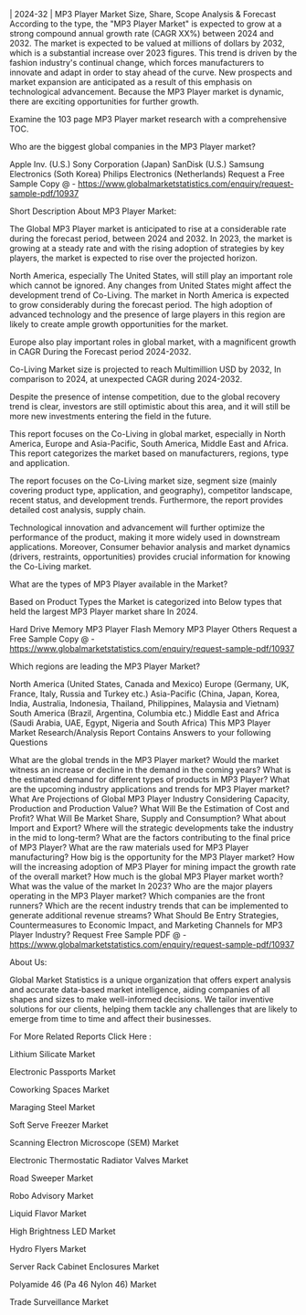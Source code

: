 | 2024-32 | MP3 Player Market Size, Share, Scope Analysis & Forecast
According to the type, the "MP3 Player Market" is expected to grow at a strong compound annual growth rate (CAGR XX%) between 2024 and 2032. The market is expected to be valued at millions of dollars by 2032, which is a substantial increase over 2023 figures. This trend is driven by the fashion industry's continual change, which forces manufacturers to innovate and adapt in order to stay ahead of the curve. New prospects and market expansion are anticipated as a result of this emphasis on technological advancement. Because the MP3 Player market is dynamic, there are exciting opportunities for further growth.

Examine the 103 page MP3 Player market research with a comprehensive TOC.

Who are the biggest global companies in the MP3 Player market?


Apple Inv. (U.S.)
Sony Corporation (Japan)
SanDisk (U.S.)
Samsung Electronics (Soth Korea)
Philips Electronics (Netherlands)
Request a Free Sample Copy @ - https://www.globalmarketstatistics.com/enquiry/request-sample-pdf/10937

Short Description About MP3 Player Market:

The Global MP3 Player market is anticipated to rise at a considerable rate during the forecast period, between 2024 and 2032. In 2023, the market is growing at a steady rate and with the rising adoption of strategies by key players, the market is expected to rise over the projected horizon.

North America, especially The United States, will still play an important role which cannot be ignored. Any changes from United States might affect the development trend of Co-Living. The market in North America is expected to grow considerably during the forecast period. The high adoption of advanced technology and the presence of large players in this region are likely to create ample growth opportunities for the market.

Europe also play important roles in global market, with a magnificent growth in CAGR During the Forecast period 2024-2032.

Co-Living Market size is projected to reach Multimillion USD by 2032, In comparison to 2024, at unexpected CAGR during 2024-2032.

Despite the presence of intense competition, due to the global recovery trend is clear, investors are still optimistic about this area, and it will still be more new investments entering the field in the future.

This report focuses on the Co-Living in global market, especially in North America, Europe and Asia-Pacific, South America, Middle East and Africa. This report categorizes the market based on manufacturers, regions, type and application.

The report focuses on the Co-Living market size, segment size (mainly covering product type, application, and geography), competitor landscape, recent status, and development trends. Furthermore, the report provides detailed cost analysis, supply chain.

Technological innovation and advancement will further optimize the performance of the product, making it more widely used in downstream applications. Moreover, Consumer behavior analysis and market dynamics (drivers, restraints, opportunities) provides crucial information for knowing the Co-Living market.

What are the types of MP3 Player available in the Market?

Based on Product Types the Market is categorized into Below types that held the largest MP3 Player market share In 2024.


Hard Drive Memory MP3 Player
Flash Memory MP3 Player
Others
Request a Free Sample Copy @ - https://www.globalmarketstatistics.com/enquiry/request-sample-pdf/10937

Which regions are leading the MP3 Player Market?

North America (United States, Canada and Mexico)
Europe (Germany, UK, France, Italy, Russia and Turkey etc.)
Asia-Pacific (China, Japan, Korea, India, Australia, Indonesia, Thailand, Philippines, Malaysia and Vietnam)
South America (Brazil, Argentina, Columbia etc.)
Middle East and Africa (Saudi Arabia, UAE, Egypt, Nigeria and South Africa)
This MP3 Player Market Research/Analysis Report Contains Answers to your following Questions

What are the global trends in the MP3 Player market? Would the market witness an increase or decline in the demand in the coming years?
What is the estimated demand for different types of products in MP3 Player? What are the upcoming industry applications and trends for MP3 Player market?
What Are Projections of Global MP3 Player Industry Considering Capacity, Production and Production Value? What Will Be the Estimation of Cost and Profit? What Will Be Market Share, Supply and Consumption? What about Import and Export?
Where will the strategic developments take the industry in the mid to long-term?
What are the factors contributing to the final price of MP3 Player? What are the raw materials used for MP3 Player manufacturing?
How big is the opportunity for the MP3 Player market? How will the increasing adoption of MP3 Player for mining impact the growth rate of the overall market?
How much is the global MP3 Player market worth? What was the value of the market In 2023?
Who are the major players operating in the MP3 Player market? Which companies are the front runners?
Which are the recent industry trends that can be implemented to generate additional revenue streams?
What Should Be Entry Strategies, Countermeasures to Economic Impact, and Marketing Channels for MP3 Player Industry?
Request Free Sample PDF @ - https://www.globalmarketstatistics.com/enquiry/request-sample-pdf/10937

About Us:

Global Market Statistics is a unique organization that offers expert analysis and accurate data-based market intelligence, aiding companies of all shapes and sizes to make well-informed decisions. We tailor inventive solutions for our clients, helping them tackle any challenges that are likely to emerge from time to time and affect their businesses.

For More Related Reports Click Here :

Lithium Silicate Market

Electronic Passports Market

Coworking Spaces Market

Maraging Steel Market

Soft Serve Freezer Market

Scanning Electron Microscope (SEM) Market

Electronic Thermostatic Radiator Valves Market

Road Sweeper Market

Robo Advisory Market

Liquid Flavor Market

High Brightness LED Market

Hydro Flyers Market

Server Rack Cabinet Enclosures Market

Polyamide 46 (Pa 46 Nylon 46) Market

Trade Surveillance Market